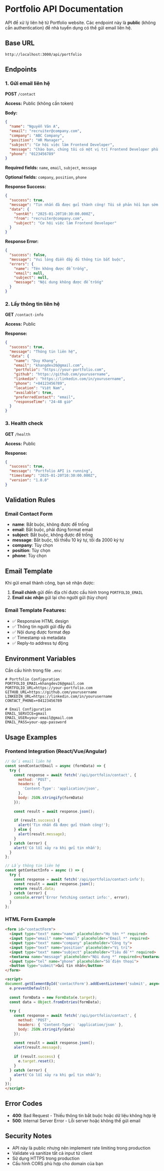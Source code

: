 # Portfolio API Documentation

API để xử lý liên hệ từ Portfolio website. Các endpoint này là **public** (không cần authentication) để nhà tuyển dụng có thể gửi email liên hệ.

## Base URL
```
http://localhost:3000/api/portfolio
```

## Endpoints

### 1. Gửi email liên hệ

**POST** `/contact`

**Access:** Public (không cần token)

**Body:**
```json
{
  "name": "Nguyễn Văn A",
  "email": "recruiter@company.com",
  "company": "ABC Company",
  "position": "HR Manager",
  "subject": "Cơ hội việc làm Frontend Developer",
  "message": "Chào bạn, chúng tôi có một vị trí Frontend Developer phù hợp với profile của bạn...",
  "phone": "0123456789"
}
```

**Required fields:** `name`, `email`, `subject`, `message`

**Optional fields:** `company`, `position`, `phone`

**Response Success:**
```json
{
  "success": true,
  "message": "Tin nhắn đã được gửi thành công! Tôi sẽ phản hồi bạn sớm nhất có thể.",
  "data": {
    "sentAt": "2025-01-20T10:30:00.000Z",
    "from": "recruiter@company.com",
    "subject": "Cơ hội việc làm Frontend Developer"
  }
}
```

**Response Error:**
```json
{
  "success": false,
  "message": "Vui lòng điền đầy đủ thông tin bắt buộc",
  "errors": {
    "name": "Tên không được để trống",
    "email": null,
    "subject": null,
    "message": "Nội dung không được để trống"
  }
}
```

### 2. Lấy thông tin liên hệ

**GET** `/contact-info`

**Access:** Public

**Response:**
```json
{
  "success": true,
  "message": "Thông tin liên hệ",
  "data": {
    "name": "Duy Khang",
    "email": "khangdev26@gmail.com",
    "portfolio": "https://your-portfolio.com",
    "github": "https://github.com/yourusername",
    "linkedin": "https://linkedin.com/in/yourusername",
    "phone": "+84123456789",
    "location": "Việt Nam",
    "available": true,
    "preferredContact": "email",
    "responseTime": "24-48 giờ"
  }
}
```

### 3. Health check

**GET** `/health`

**Access:** Public

**Response:**
```json
{
  "success": true,
  "message": "Portfolio API is running",
  "timestamp": "2025-01-20T10:30:00.000Z",
  "version": "1.0.0"
}
```

## Validation Rules

### Email Contact Form
- **name**: Bắt buộc, không được để trống
- **email**: Bắt buộc, phải đúng format email
- **subject**: Bắt buộc, không được để trống
- **message**: Bắt buộc, tối thiểu 10 ký tự, tối đa 2000 ký tự
- **company**: Tùy chọn
- **position**: Tùy chọn
- **phone**: Tùy chọn

## Email Template

Khi gửi email thành công, bạn sẽ nhận được:

1. **Email chính** gửi đến địa chỉ được cấu hình trong `PORTFOLIO_EMAIL`
2. **Email xác nhận** gửi lại cho người gửi (tùy chọn)

### Email Template Features:
- ✅ Responsive HTML design
- ✅ Thông tin người gửi đầy đủ
- ✅ Nội dung được format đẹp
- ✅ Timestamp và metadata
- ✅ Reply-to address tự động

## Environment Variables

Cần cấu hình trong file `.env`:

```env
# Portfolio Configuration
PORTFOLIO_EMAIL=khangdev26@gmail.com
PORTFOLIO_URL=https://your-portfolio.com
GITHUB_URL=https://github.com/yourusername
LINKEDIN_URL=https://linkedin.com/in/yourusername
CONTACT_PHONE=+84123456789

# Email Configuration
EMAIL_SERVICE=gmail
EMAIL_USER=your-email@gmail.com
EMAIL_PASS=your-app-password
```

## Usage Examples

### Frontend Integration (React/Vue/Angular)

```javascript
// Gửi email liên hệ
const sendContactEmail = async (formData) => {
  try {
    const response = await fetch('/api/portfolio/contact', {
      method: 'POST',
      headers: {
        'Content-Type': 'application/json',
      },
      body: JSON.stringify(formData)
    });
    
    const result = await response.json();
    
    if (result.success) {
      alert('Tin nhắn đã được gửi thành công!');
    } else {
      alert(result.message);
    }
  } catch (error) {
    alert('Có lỗi xảy ra khi gửi tin nhắn');
  }
};

// Lấy thông tin liên hệ
const getContactInfo = async () => {
  try {
    const response = await fetch('/api/portfolio/contact-info');
    const result = await response.json();
    return result.data;
  } catch (error) {
    console.error('Error fetching contact info:', error);
  }
};
```

### HTML Form Example

```html
<form id="contactForm">
  <input type="text" name="name" placeholder="Họ tên *" required>
  <input type="email" name="email" placeholder="Email *" required>
  <input type="text" name="company" placeholder="Công ty">
  <input type="text" name="position" placeholder="Vị trí">
  <input type="text" name="subject" placeholder="Tiêu đề *" required>
  <textarea name="message" placeholder="Nội dung *" required></textarea>
  <input type="tel" name="phone" placeholder="Số điện thoại">
  <button type="submit">Gửi tin nhắn</button>
</form>

<script>
document.getElementById('contactForm').addEventListener('submit', async (e) => {
  e.preventDefault();
  
  const formData = new FormData(e.target);
  const data = Object.fromEntries(formData);
  
  try {
    const response = await fetch('/api/portfolio/contact', {
      method: 'POST',
      headers: { 'Content-Type': 'application/json' },
      body: JSON.stringify(data)
    });
    
    const result = await response.json();
    alert(result.message);
    
    if (result.success) {
      e.target.reset();
    }
  } catch (error) {
    alert('Có lỗi xảy ra khi gửi tin nhắn');
  }
});
</script>
```

## Error Codes

- **400**: Bad Request - Thiếu thông tin bắt buộc hoặc dữ liệu không hợp lệ
- **500**: Internal Server Error - Lỗi server hoặc không thể gửi email

## Security Notes

- API này là public nhưng nên implement rate limiting trong production
- Validate và sanitize tất cả input từ client
- Sử dụng HTTPS trong production
- Cấu hình CORS phù hợp cho domain của bạn
